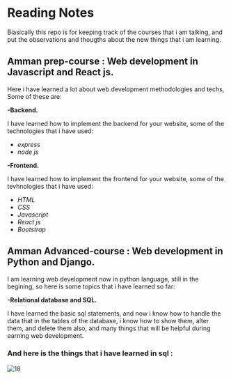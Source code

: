 # Reading Notes
Biasically this repo is for keeping track of the courses that i am talking, and put the observations and thougths about the new things that i am learning.
## Amman prep-course : Web development in Javascript and React js.
Here i have learned a lot about web development methodologies and techs, Some of these are:


**-Backend.**


I have learned how to implement the backend for your website, some of the technologies that i have used:
   - *express*
   - *node js*
   
   
**-Frontend.**

I have learned how to implement the frontend for your website, some of the tevhnologies that i have used:


   - *HTML*
   - *CSS*
   - *Javascript*
   - *React js*
   - *Bootstrap*
## Amman Advanced-course : Web development in Python and Django.
I am learning web development now in python language, still in the begining, so here is some topics that i have learned so far:


**-Relational database and SQL.**



I have learned the basic sql statements, and now i know how to handle the data that in the tables of the database, i know how to show them, alter them, and delete them also, and many things that will be helpful during earning web development.

### And here is the things that i have learned in sql : 


![18](https://user-images.githubusercontent.com/72322641/235557458-bb6a577d-b2bc-45b6-91be-86d14f7a41bc.png)



